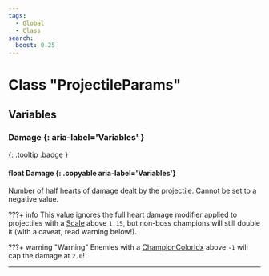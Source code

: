 ```yaml
---
tags:
  - Global
  - Class
search:
  boost: 0.25
---
```

# Class "ProjectileParams"
## Variables
### Damage {: aria-label='Variables' }
[ ](#){: .tooltip .badge }
#### float Damage {: .copyable aria-label='Variables'}

Number of half hearts of damage dealt by the projectile. Cannot be set to a negative value.

???+ info
    This value ignores the full heart damage modifier applied to projectiles with a [Scale](https://wofsauge.github.io/IsaacDocs/rep/ProjectileParams.html#scale) above `1.15`, but non-boss champions will still double it (with a caveat, read warning below!).
    

???+ warning "Warning"
    Enemies with a [ChampionColorIdx](https://wofsauge.github.io/IsaacDocs/rep/enums/ChampionColor.html) above `-1` will cap the damage at `2.0`!
___
